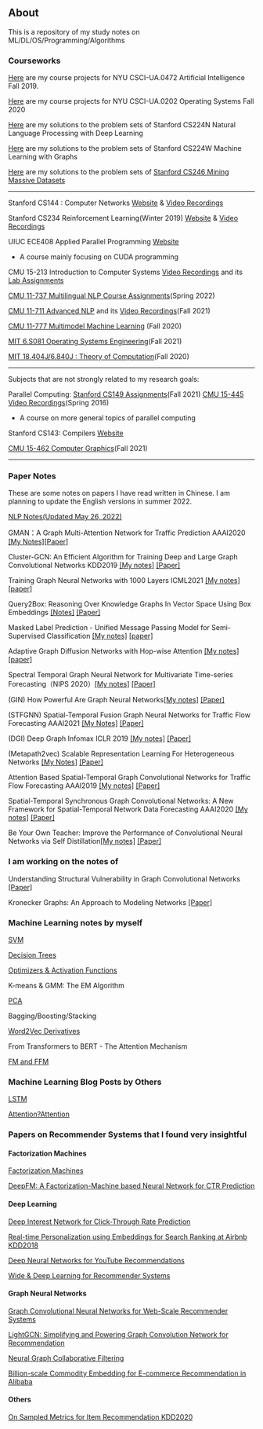 ## About
This is a repository of my study notes on ML/DL/OS/Programming/Algorithms

### Courseworks
[Here](https://github.com/truthbutcher/studymaterials/tree/main/AI%20fall%202019) are my course projects for NYU CSCI-UA.0472 Artificial Intelligence Fall 2019. 

[Here](https://github.com/truthbutcher/studymaterials/tree/main/os%20fall%202020) are my course projects for NYU CSCI-UA.0202 Operating Systems Fall 2020

[Here](https://github.com/truthbutcher/studymaterials/tree/main/cs224n) are my solutions to the problem sets of Stanford CS224N Natural Language Processing with Deep Learning 

[Here](https://github.com/truthbutcher/studymaterials/tree/main/cs224w) are my solutions to the problem sets of Stanford CS224W Machine Learning with Graphs 

[Here](https://github.com/truthbutcher/studymaterials/tree/main/cs246) are my solutions to the problem sets of 
[Stanford CS246 Mining Massive Datasets](https://web.stanford.edu/class/cs246/)

---

Stanford CS144 : Computer Networks [Website](https://cs144.github.io/) & [Video Recordings](https://www.youtube.com/watch?v=RxMaPiVYzII&list=PL6RdenZrxrw9inR-IJv-erlOKRHjymxMN&index=35)

Stanford CS234 Reinforcement Learning(Winter 2019) [Website](https://web.stanford.edu/class/cs234/CS234Win2019/schedule.html) & [Video Recordings](https://www.youtube.com/watch?v=FgzM3zpZ55o&list=PLoROMvodv4rOSOPzutgyCTapiGlY2Nd8u)

UIUC ECE408 Applied Parallel Programming [Website](https://wiki.illinois.edu/wiki/display/ECE408/Class+Schedule)
- A course mainly focusing on CUDA programming 

CMU 15-213  Introduction to Computer Systems [Video Recordings](https://scs.hosted.panopto.com/Panopto/Pages/Sessions/List.aspx?#folderQuery=%2215213%22&folderID=%22b96d90ae-9871-4fae-91e2-b1627b43e25e%22&sortColumn=1&sortAscending=true) and its [Lab Assignments](http://csapp.cs.cmu.edu/3e/labs.html)

[CMU 11-737 Multilingual NLP Course Assignments](http://www.phontron.com/class/multiling2022/assignments.html)(Spring 2022)

[CMU 11-711 Advanced NLP](http://www.phontron.com/class/anlp2021/) and its [Video Recordings](https://www.youtube.com/watch?v=pGC-QiNbuwA&list=PL8PYTP1V4I8AYSXn_GKVgwXVluCT9chJ6)(Fall 2021)

[CMU 11-777 Multimodel Machine Learning](https://cmu-multicomp-lab.github.io/mmml-course/fall2020/) (Fall 2020)

[MIT 6.S081 Operating Systems Engineering](https://pdos.csail.mit.edu/6.S081/2021/schedule.html)(Fall 2021)

[MIT 18.404J/6.840J : Theory of Computation](https://ocw.mit.edu/courses/18-404j-theory-of-computation-fall-2020/)(Fall 2020)

---
Subjects that are not strongly related to my research goals:

Parallel Computing: 
[Stanford CS149 Assignments](https://gfxcourses.stanford.edu/cs149/fall21)(Fall 2021) [
CMU 15-445 Video Recordings](http://15418.courses.cs.cmu.edu/spring2016/lectures)(Spring 2016)
- A course on more general topics of parallel computing 

Stanford CS143: Compilers [Website](https://web.stanford.edu/class/cs143/)

[CMU 15-462 Computer Graphics](http://15462.courses.cs.cmu.edu/fall2021/)(Fall 2021)

---

### Paper Notes
These are some notes on papers I have read written in Chinese. I am planning to update the English versions in summer 2022.   

[NLP Notes(Updated May 26, 2022)](https://github.com/truthbutcher/studymaterials/blob/main/Paper_Notes___KEG_Group.pdf)

GMAN：A Graph Multi-Attention Network for Traffic Prediction AAAI2020 [[My Notes]](https://dw505r6kni.feishu.cn/docs/doccnJxTHYZ5eAGyxYijhyBHt1c)[[Paper]](https://arxiv.org/pdf/1911.08415.pdf)  

Cluster-GCN: An Efficient Algorithm for Training Deep and Large Graph Convolutional Networks KDD2019 [[My notes]](https://dw505r6kni.feishu.cn/docs/doccnh3w0FSuqE6UszAd6mwHlcf) [[Paper]](https://arxiv.org/pdf/1905.07953.pdf
)

Training Graph Neural Networks with 1000 Layers ICML2021 [[My notes]](Training%20Graph%20Neural%20Networks%20with%201000%20Layers.pdf)  [[paper]](https://arxiv.org/abs/2106.07476)  


Query2Box: Reasoning Over Knowledge Graphs In Vector Space Using Box Embeddings [[Notes]](https://dw505r6kni.feishu.cn/docs/doccnaVMF3Rj7NtEJooKHdNsUGp) [[Paper]](https://arxiv.org/abs/2002.05969)

Masked Label Prediction - Unified Message Passing Model for Semi-Supervised Classification [[My notes]](Masked%20Label%20Prediction_%20Unified%20Message%20Passing%20Model%20for%20Semi-Supervised%20Classification.pdf) [[paper]](https://arxiv.org/abs/2009.03509)  

Adaptive Graph Diffusion Networks with Hop-wise Attention [[My notes]](https://dw505r6kni.feishu.cn/docs/doccnRGDkk6kaTVSPEk9ZUjHlXb?from=from_copylink)[[paper]](https://arxiv.org/abs/2012.15024) 

Spectral Temporal Graph Neural Network for Multivariate Time-series Forecasting（NIPS 2020）[[My notes]](https://dw505r6kni.feishu.cn/docs/doccnO8M9iob0l7vKQYhfDhXuDh?from=from_copylink) [[Paper]](https://arxiv.org/pdf/2103.07719)

(GIN) How Powerful Are Graph Neural Networks[[My notes]](https://dw505r6kni.feishu.cn/docs/doccnXTBk1WG2npJHqD1X3BfUMc) [[Paper]](https://arxiv.org/pdf/1810.00826.pdf)  

(STFGNN) Spatial-Temporal Fusion Graph Neural Networks for Traffic Flow Forecasting AAAI2021 [[My Notes]]() [[Paper]]()

(DGI) Deep Graph Infomax ICLR 2019 [[My notes]](https://dw505r6kni.feishu.cn/docs/doccn4oQsV26ZhWhiRT94gUjerZ) [[Paper]](https://arxiv.org/abs/1809.10341)

(Metapath2vec) Scalable Representation Learning For Heterogeneous Networks [[My Notes]](https://dw505r6kni.feishu.cn/docs/doccneV23w2tqYjlJvIVLTcMcbc) [[Paper]](https://ericdongyx.github.io/papers/KDD17-dong-chawla-swami-metapath2vec.pdf)

Attention Based Spatial-Temporal Graph Convolutional Networks for Traffic Flow Forecasting AAAI2019 [[My notes]](https://dw505r6kni.feishu.cn/docs/doccnc6SDYlb1hHwnjUkrn6vEgg) [[Paper]](https://ojs.aaai.org//index.php/AAAI/article/view/3881 )

Spatial-Temporal Synchronous Graph Convolutional Networks: A New Framework for Spatial-Temporal Network Data Forecasting AAAI2020 [[My notes]](https://dw505r6kni.feishu.cn/docs/doccnVSOlwGUEiyTmnQ4ZJUEqRd) [[Paper]](https://ojs.aaai.org//index.php/AAAI/article/view/5438
)

Be Your Own Teacher: Improve the Performance of Convolutional Neural Networks via Self Distillation[[My notes]](https://dw505r6kni.feishu.cn/docs/doccngTiAl3CHLkbiNVGyWvlxde) [[Paper]](https://arxiv.org/abs/1905.08094)  

### I am working on the notes of 
Understanding Structural Vulnerability in Graph Convolutional Networks [[Paper]](https://arxiv.org/abs/2108.06280)  

Kronecker Graphs: An Approach to Modeling Networks [[Paper]](https://cs.stanford.edu/people/jure/pubs/kronecker-jmlr10.pdf)

### Machine Learning notes by myself
[SVM](SVM.pdf)  

[Decision Trees](Decision_Trees.pdf)  

[Optimizers & Activation Functions](Activation_Functions.pdf)

K-means & GMM: The EM Algorithm 

[PCA](Notes_on_PCA.pdf)

Bagging/Boosting/Stacking  

[Word2Vec Derivatives](a2.pdf)

From Transformers to BERT - The Attention Mechanism

[FM and FFM](FM_FFM.pdf)

### Machine Learning Blog Posts by Others
[LSTM](https://colah.github.io/posts/2015-08-Understanding-LSTMs/)

[Attention?Attention](https://lilianweng.github.io/posts/2018-06-24-attention/)

### Papers on Recommender Systems that I found very insightful 

#### Factorization Machines 
[Factorization Machines](https://www.csie.ntu.edu.tw/~b97053/paper/Rendle2010FM.pdf)

[DeepFM: A Factorization-Machine based Neural Network for CTR Prediction](https://arxiv.org/abs/1703.04247)

#### Deep Learning
[Deep Interest Network for Click-Through Rate Prediction](https://arxiv.org/abs/1706.06978)

[Real-time Personalization using Embeddings for Search Ranking at Airbnb KDD2018](https://www.kdd.org/kdd2018/accepted-papers/view/real-time-personalization-using-embeddings-for-search-ranking-at-airbnb)

[Deep Neural Networks for YouTube Recommendations](https://static.googleusercontent.com/media/research.google.com/zh-CN//pubs/archive/45530.pdf)

[Wide & Deep Learning for Recommender Systems](https://arxiv.org/abs/1606.07792)

#### Graph Neural Networks 

[Graph Convolutional Neural Networks for Web-Scale
Recommender Systems](https://arxiv.org/pdf/1806.01973.pdf)

[LightGCN: Simplifying and Powering Graph Convolution Network for Recommendation](https://arxiv.org/abs/2002.02126)

[Neural Graph Collaborative Filtering](https://arxiv.org/abs/1905.08108)

[Billion-scale Commodity Embedding for E-commerce
Recommendation in Alibaba](https://arxiv.org/pdf/1803.02349.pdf)

#### Others
[On Sampled Metrics for Item Recommendation KDD2020](https://www.kdd.org/kdd2020/accepted-papers/view/on-sampled-metrics-for-item-recommendation)


